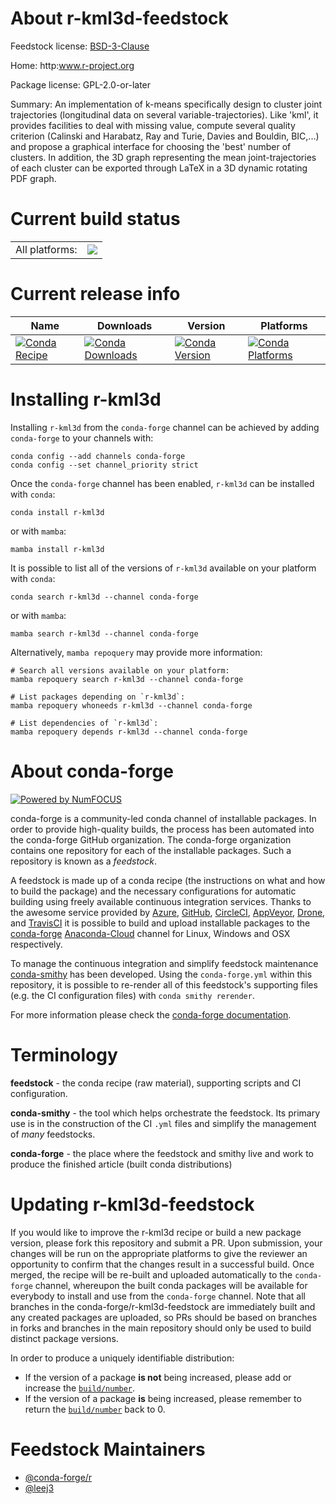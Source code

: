 About r-kml3d-feedstock
=======================

Feedstock license: [BSD-3-Clause](https://github.com/conda-forge/r-kml3d-feedstock/blob/main/LICENSE.txt)

Home: http:www.r-project.org

Package license: GPL-2.0-or-later

Summary: An implementation of k-means specifically design to cluster joint trajectories (longitudinal data on several variable-trajectories). Like 'kml', it provides facilities to deal with missing value, compute several quality criterion (Calinski and Harabatz, Ray and Turie, Davies and Bouldin, BIC,...) and propose a graphical interface for choosing the 'best' number of clusters. In addition, the 3D graph representing the mean joint-trajectories of each cluster can be exported through LaTeX in a 3D dynamic rotating PDF graph.

Current build status
====================


<table><tr><td>All platforms:</td>
    <td>
      <a href="https://dev.azure.com/conda-forge/feedstock-builds/_build/latest?definitionId=18337&branchName=main">
        <img src="https://dev.azure.com/conda-forge/feedstock-builds/_apis/build/status/r-kml3d-feedstock?branchName=main">
      </a>
    </td>
  </tr>
</table>

Current release info
====================

| Name | Downloads | Version | Platforms |
| --- | --- | --- | --- |
| [![Conda Recipe](https://img.shields.io/badge/recipe-r--kml3d-green.svg)](https://anaconda.org/conda-forge/r-kml3d) | [![Conda Downloads](https://img.shields.io/conda/dn/conda-forge/r-kml3d.svg)](https://anaconda.org/conda-forge/r-kml3d) | [![Conda Version](https://img.shields.io/conda/vn/conda-forge/r-kml3d.svg)](https://anaconda.org/conda-forge/r-kml3d) | [![Conda Platforms](https://img.shields.io/conda/pn/conda-forge/r-kml3d.svg)](https://anaconda.org/conda-forge/r-kml3d) |

Installing r-kml3d
==================

Installing `r-kml3d` from the `conda-forge` channel can be achieved by adding `conda-forge` to your channels with:

```
conda config --add channels conda-forge
conda config --set channel_priority strict
```

Once the `conda-forge` channel has been enabled, `r-kml3d` can be installed with `conda`:

```
conda install r-kml3d
```

or with `mamba`:

```
mamba install r-kml3d
```

It is possible to list all of the versions of `r-kml3d` available on your platform with `conda`:

```
conda search r-kml3d --channel conda-forge
```

or with `mamba`:

```
mamba search r-kml3d --channel conda-forge
```

Alternatively, `mamba repoquery` may provide more information:

```
# Search all versions available on your platform:
mamba repoquery search r-kml3d --channel conda-forge

# List packages depending on `r-kml3d`:
mamba repoquery whoneeds r-kml3d --channel conda-forge

# List dependencies of `r-kml3d`:
mamba repoquery depends r-kml3d --channel conda-forge
```


About conda-forge
=================

[![Powered by
NumFOCUS](https://img.shields.io/badge/powered%20by-NumFOCUS-orange.svg?style=flat&colorA=E1523D&colorB=007D8A)](https://numfocus.org)

conda-forge is a community-led conda channel of installable packages.
In order to provide high-quality builds, the process has been automated into the
conda-forge GitHub organization. The conda-forge organization contains one repository
for each of the installable packages. Such a repository is known as a *feedstock*.

A feedstock is made up of a conda recipe (the instructions on what and how to build
the package) and the necessary configurations for automatic building using freely
available continuous integration services. Thanks to the awesome service provided by
[Azure](https://azure.microsoft.com/en-us/services/devops/), [GitHub](https://github.com/),
[CircleCI](https://circleci.com/), [AppVeyor](https://www.appveyor.com/),
[Drone](https://cloud.drone.io/welcome), and [TravisCI](https://travis-ci.com/)
it is possible to build and upload installable packages to the
[conda-forge](https://anaconda.org/conda-forge) [Anaconda-Cloud](https://anaconda.org/)
channel for Linux, Windows and OSX respectively.

To manage the continuous integration and simplify feedstock maintenance
[conda-smithy](https://github.com/conda-forge/conda-smithy) has been developed.
Using the ``conda-forge.yml`` within this repository, it is possible to re-render all of
this feedstock's supporting files (e.g. the CI configuration files) with ``conda smithy rerender``.

For more information please check the [conda-forge documentation](https://conda-forge.org/docs/).

Terminology
===========

**feedstock** - the conda recipe (raw material), supporting scripts and CI configuration.

**conda-smithy** - the tool which helps orchestrate the feedstock.
                   Its primary use is in the construction of the CI ``.yml`` files
                   and simplify the management of *many* feedstocks.

**conda-forge** - the place where the feedstock and smithy live and work to
                  produce the finished article (built conda distributions)


Updating r-kml3d-feedstock
==========================

If you would like to improve the r-kml3d recipe or build a new
package version, please fork this repository and submit a PR. Upon submission,
your changes will be run on the appropriate platforms to give the reviewer an
opportunity to confirm that the changes result in a successful build. Once
merged, the recipe will be re-built and uploaded automatically to the
`conda-forge` channel, whereupon the built conda packages will be available for
everybody to install and use from the `conda-forge` channel.
Note that all branches in the conda-forge/r-kml3d-feedstock are
immediately built and any created packages are uploaded, so PRs should be based
on branches in forks and branches in the main repository should only be used to
build distinct package versions.

In order to produce a uniquely identifiable distribution:
 * If the version of a package **is not** being increased, please add or increase
   the [``build/number``](https://docs.conda.io/projects/conda-build/en/latest/resources/define-metadata.html#build-number-and-string).
 * If the version of a package **is** being increased, please remember to return
   the [``build/number``](https://docs.conda.io/projects/conda-build/en/latest/resources/define-metadata.html#build-number-and-string)
   back to 0.

Feedstock Maintainers
=====================

* [@conda-forge/r](https://github.com/conda-forge/r/)
* [@leej3](https://github.com/leej3/)

